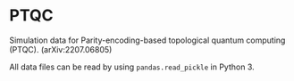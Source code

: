 # PTQC
Simulation data for Parity-encoding-based topological quantum computing (PTQC). (arXiv:2207.06805)

All data files can be read by using `pandas.read_pickle` in Python 3.
